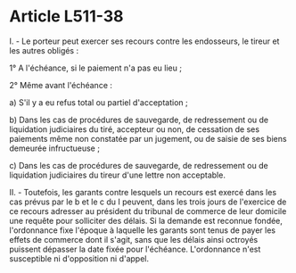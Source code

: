 # Article L511-38

<p>I. - Le porteur peut exercer ses recours contre les endosseurs, le tireur et les autres obligés :</p><p>1° A l'échéance, si le paiement n'a pas eu lieu ;</p><p>2° Même avant l'échéance :</p><p>a) S'il y a eu refus total ou partiel d'acceptation ;</p><p>b) Dans les cas de procédures de sauvegarde, de redressement ou de liquidation judiciaires du tiré, accepteur ou non, de cessation de ses paiements même non constatée par un jugement, ou de saisie de ses biens demeurée infructueuse ;</p><p>c) Dans les cas de procédures de sauvegarde, de redressement ou de liquidation judiciaires du tireur d'une lettre non acceptable.</p><p>II. - Toutefois, les garants contre lesquels un recours est exercé dans les cas prévus par le b et le c du I peuvent, dans les trois jours de l'exercice de ce recours adresser au président du tribunal de commerce de leur domicile une requête pour solliciter des délais. Si la demande est reconnue fondée, l'ordonnance fixe l'époque à laquelle les garants sont tenus de payer les effets de commerce dont il s'agit, sans que les délais ainsi octroyés puissent dépasser la date fixée pour l'échéance. L'ordonnance n'est susceptible ni d'opposition ni d'appel.</p>